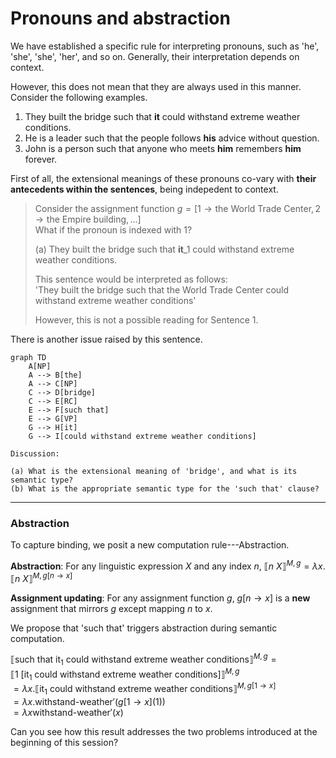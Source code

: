 # Pronouns and abstraction 

We have established a specific rule for interpreting pronouns, such as 'he', 'she', 'she', 'her', and so on. Generally, their interpretation depends on context. 

However, this does not mean that they are always used in this manner. Consider the following examples.  

1. They built the bridge such that **it** could withstand extreme weather conditions.
2. He is a leader such that the people follows **his** advice without question.
3. John is a person such that anyone who meets **him** remembers **him** forever.

First of all, the extensional meanings of these pronouns co-vary with **their antecedents within the sentences**, being indepedent to context. 

> Consider the assignment function $g = [1 \rightarrow \text{the World Trade Center}, 2 \rightarrow \text{the Empire building}, ...]$ <br>
> What if the pronoun is indexed with 1? <br>
>
> (a) They built the bridge such that **it**_1 could withstand extreme weather conditions. <br>
>
> This sentence would be interpreted as follows: <br>
> 'They built the bridge such that the World Trade Center could withstand extreme weather conditions' <br>
> 
> However, this is not a possible reading for Sentence 1. 

There is another issue raised by this sentence.  

```mermaid
graph TD
    A[NP]
    A --> B[the]
    A --> C[NP]
    C --> D[bridge]
    C --> E[RC]
    E --> F[such that]
    E --> G[VP]
    G --> H[it]
    G --> I[could withstand extreme weather conditions]
``` 

```
Discussion:  

(a) What is the extensional meaning of 'bridge', and what is its semantic type?
(b) What is the appropriate semantic type for the 'such that' clause?

```
--- 
### Abstraction

To capture binding, we posit a new computation rule---Abstraction. 

**Abstraction**: For any linguistic expression $X$ and any index $n$, $⟦n\ X⟧^{M,g} = \lambda x.⟦n\ X⟧^{M,g[n \rightarrow x]}$

**Assignment updating**: For any assignment function $g$, $g[n \rightarrow x]$ is a **new** assignment that mirrors $g$ except mapping $n$ to $x$.  

We propose that 'such that' triggers abstraction during semantic computation. 

$⟦\text{such that}\ \text{it}_1\ \text{could withstand extreme weather conditions}⟧^{M,g} = ⟦1\ [\text{it}_1\ \text{could withstand extreme weather conditions}]⟧^{M,g}$ <br>
$= \lambda x. ⟦\text{it}_1\ \text{could withstand extreme weather conditions}⟧^{M,g[1 \rightarrow x]}$ <br>
$= \lambda x. \text{withstand-weather}'(g[1 \rightarrow x] (1))$ <br>
$= \lambda x \text{withstand-weather}'(x)$

Can you see how this result addresses the two problems introduced at the beginning of this session?
